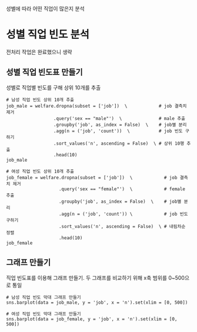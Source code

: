 성별에 따라 어떤 직업이 많은지 분석
# 성별 직업 빈도 분석
전처리 작업은 완료했으니 생략
## 성별 직업 빈도표 만들기
성별로 직업별 빈도를 구해 상위 10개를 추출
```
# 남성 직업 빈도 상위 10개 추출
job_male = welfare.dropna(subset = ['job'])  \            # job 결측치 제거
                  .query('sex == "male"')  \              # male 추출
                  .groupby('job', as_index = False)  \    # job별 분리
                  .agg(n = ('job', 'count'))  \           # job 빈도 구하기
                  .sort_values('n', ascending = False)  \ # 상위 10행 추출
                  .head(10)
job_male
```
```
# 여성 직업 빈도 상위 10개 추출
job_female = welfare.dropna(subset = ['job'])  \            # job 결측치 제거
                    .query('sex == "female"')  \            # female 추출
                    .groupby('job', as_index = False)  \    # job별 분리
                    .agg(n = ('job', 'count')) \            # job 빈도 구하기
                    .sort_values('n', ascending = False)  \ # 내림차순 정렬
                    .head(10)
job_female
```
## 그래프 만들기
직업 빈도표를 이용해 그래프 만들기. 두 그래프를 비교하기 위해 x축 범위를 0~500으로 통일
```
# 남성 직업 빈도 막대 그래프 만들기
sns.barplot(data = job_male, y = 'job', x = 'n').set(xlim = [0, 500])
```
```
# 여성 직업 빈도 막대 그래프 만들기
sns.barplot(data = job_female, y = 'job', x = 'n').set(xlim = [0, 500])
```
